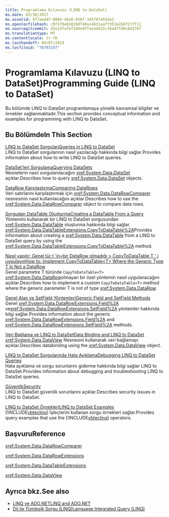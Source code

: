 ```yaml
---
title: Programlama Kılavuzu (LINQ to DataSet)
ms.date: 03/30/2017
ms.assetid: 977aedd7-0084-46a0-b56f-345787a55da1
ms.openlocfilehash: c971f0a92829df40a14631aaff353a268f277f11
ms.sourcegitcommit: d2e1dfa7ef2d4e9ffae3d431cf6a4ffd9c8d378f
ms.translationtype: MT
ms.contentlocale: tr-TR
ms.lasthandoff: 09/07/2019
ms.locfileid: "70783197"
---
```

# <a name="programming-guide-linq-to-dataset"></a><span data-ttu-id="75152-102">Programlama Kılavuzu (LINQ to DataSet)</span><span class="sxs-lookup"><span data-stu-id="75152-102">Programming Guide (LINQ to DataSet)</span></span>
<span data-ttu-id="75152-103">Bu bölümde LINQ to DataSet programlamaya yönelik kavramsal bilgiler ve örnekler sağlanmaktadır.</span><span class="sxs-lookup"><span data-stu-id="75152-103">This section provides conceptual information and examples for programming with LINQ to DataSet.</span></span>  
  
## <a name="in-this-section"></a><span data-ttu-id="75152-104">Bu Bölümde</span><span class="sxs-lookup"><span data-stu-id="75152-104">In This Section</span></span>  
 [<span data-ttu-id="75152-105">LINQ to DataSet Sorguları</span><span class="sxs-lookup"><span data-stu-id="75152-105">Queries in LINQ to DataSet</span></span>](queries-in-linq-to-dataset.md)  
 <span data-ttu-id="75152-106">LINQ to DataSet sorgularının nasıl yazılacağı hakkında bilgi sağlar.</span><span class="sxs-lookup"><span data-stu-id="75152-106">Provides information about how to write LINQ to DataSet queries.</span></span>  
  
 [<span data-ttu-id="75152-107">DataSet’leri Sorgulama</span><span class="sxs-lookup"><span data-stu-id="75152-107">Querying DataSets</span></span>](querying-datasets-linq-to-dataset.md)  
 <span data-ttu-id="75152-108">Nesnelerin nasıl sorgulanılacağını <xref:System.Data.DataSet> açıklar.</span><span class="sxs-lookup"><span data-stu-id="75152-108">Describes how to query <xref:System.Data.DataSet> objects.</span></span>  
  
 [<span data-ttu-id="75152-109">DataRow Karşılaştırma</span><span class="sxs-lookup"><span data-stu-id="75152-109">Comparing DataRows</span></span>](comparing-datarows-linq-to-dataset.md)  
 <span data-ttu-id="75152-110">Veri satırlarını karşılaştırmak için <xref:System.Data.DataRowComparer> nesnesinin nasıl kullanılacağını açıklar.</span><span class="sxs-lookup"><span data-stu-id="75152-110">Describes how to use the <xref:System.Data.DataRowComparer> object to compare data rows.</span></span>  
  
 [<span data-ttu-id="75152-111">Sorgudan DataTable Oluşturma</span><span class="sxs-lookup"><span data-stu-id="75152-111">Creating a DataTable From a Query</span></span>](creating-a-datatable-from-a-query-linq-to-dataset.md)  
 <span data-ttu-id="75152-112">Yöntemini kullanarak bir LINQ to DataSet sorgusundan <xref:System.Data.DataTable> oluşturma hakkında bilgi sağlar. <xref:System.Data.DataTableExtensions.CopyToDataTable%2A></span><span class="sxs-lookup"><span data-stu-id="75152-112">Provides information about creating a <xref:System.Data.DataTable> from a LINQ to DataSet query by using the <xref:System.Data.DataTableExtensions.CopyToDataTable%2A> method.</span></span>  
  
 [<span data-ttu-id="75152-113">Nasıl yapılır: Genel tür t 'in\<bir DataRow olmadığı > CopyToDataTable T ' i uygulayın</span><span class="sxs-lookup"><span data-stu-id="75152-113">How to: Implement CopyToDataTable\<T> Where the Generic Type T Is Not a DataRow</span></span>](implement-copytodatatable-where-type-not-a-datarow.md)  
 <span data-ttu-id="75152-114">Genel parametre T türünde `CopyToDataTable<T>` <xref:System.Data.DataRow>olmayan bir özel yöntemin nasıl uygulanacağını açıklar.</span><span class="sxs-lookup"><span data-stu-id="75152-114">Describes how to implement a custom `CopyToDataTable<T>` method where the generic parameter T is not of type <xref:System.Data.DataRow>.</span></span>  
  
 [<span data-ttu-id="75152-115">Genel Alan ve SetField Yöntemleri</span><span class="sxs-lookup"><span data-stu-id="75152-115">Generic Field and SetField Methods</span></span>](generic-field-and-setfield-methods-linq-to-dataset.md)  
 <span data-ttu-id="75152-116">Genel <xref:System.Data.DataRowExtensions.Field%2A> ve<xref:System.Data.DataRowExtensions.SetField%2A> yöntemler hakkında bilgi sağlar.</span><span class="sxs-lookup"><span data-stu-id="75152-116">Provides information about the generic <xref:System.Data.DataRowExtensions.Field%2A> and <xref:System.Data.DataRowExtensions.SetField%2A> methods.</span></span>  
  
 [<span data-ttu-id="75152-117">Veri Bağlama ve LINQ to DataSet</span><span class="sxs-lookup"><span data-stu-id="75152-117">Data Binding and LINQ to DataSet</span></span>](data-binding-and-linq-to-dataset.md)  
 <span data-ttu-id="75152-118"><xref:System.Data.DataView> Nesnesini kullanarak veri bağlamayı açıklar.</span><span class="sxs-lookup"><span data-stu-id="75152-118">Describes databinding using the <xref:System.Data.DataView> object.</span></span>  
  
 [<span data-ttu-id="75152-119">LINQ to DataSet Sorgularında Hata Ayıklama</span><span class="sxs-lookup"><span data-stu-id="75152-119">Debugging LINQ to DataSet Queries</span></span>](debugging-linq-to-dataset-queries.md)  
 <span data-ttu-id="75152-120">Hata ayıklama ve sorgu sorunlarını giderme hakkında bilgi sağlar LINQ to DataSet.</span><span class="sxs-lookup"><span data-stu-id="75152-120">Provides information about debugging and troubleshooting LINQ to DataSet queries.</span></span>  
  
 [<span data-ttu-id="75152-121">Güvenlik</span><span class="sxs-lookup"><span data-stu-id="75152-121">Security</span></span>](security-linq-to-dataset.md)  
 <span data-ttu-id="75152-122">LINQ to DataSet güvenlik sorunlarını açıklar.</span><span class="sxs-lookup"><span data-stu-id="75152-122">Describes security issues in LINQ to DataSet.</span></span>  
  
 [<span data-ttu-id="75152-123">LINQ to DataSet Örnekleri</span><span class="sxs-lookup"><span data-stu-id="75152-123">LINQ to DataSet Examples</span></span>](linq-to-dataset-examples.md)  
 <span data-ttu-id="75152-124">[!INCLUDE[vbteclinq](../../../../includes/vbteclinq-md.md)] İşleçlerini kullanan sorgu örnekleri sağlar.</span><span class="sxs-lookup"><span data-stu-id="75152-124">Provides query examples that use the [!INCLUDE[vbteclinq](../../../../includes/vbteclinq-md.md)] operators.</span></span>  
  
## <a name="reference"></a><span data-ttu-id="75152-125">Başvuru</span><span class="sxs-lookup"><span data-stu-id="75152-125">Reference</span></span>  
 <xref:System.Data.DataRowComparer>  
  
 <xref:System.Data.DataRowExtensions>  
  
 <xref:System.Data.DataTableExtensions>  
  
 <xref:System.Data.DataView>  
  
## <a name="see-also"></a><span data-ttu-id="75152-126">Ayrıca bkz.</span><span class="sxs-lookup"><span data-stu-id="75152-126">See also</span></span>

- [<span data-ttu-id="75152-127">LINQ ve ADO.NET</span><span class="sxs-lookup"><span data-stu-id="75152-127">LINQ and ADO.NET</span></span>](linq-and-ado-net.md)
- [<span data-ttu-id="75152-128">Dil ile Tümleşik Sorgu (LINQ)</span><span class="sxs-lookup"><span data-stu-id="75152-128">Language Integrated Query (LINQ)</span></span>](../../../csharp/programming-guide/concepts/linq/index.md)
